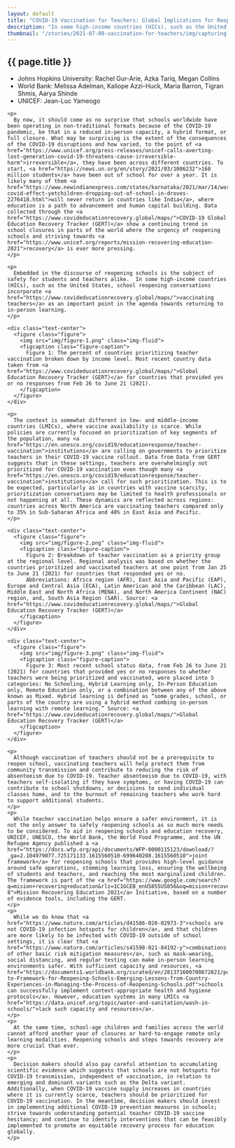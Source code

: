 ```yaml
---
layout: default
title: "COVID-19 Vaccination for Teachers: Global Implications for Reopening Schools Equitably"
description: "In some high-income countries (HICs), such as the United States, school reopening conversations incorporate vaccinating teachers as an important point in the agenda towards returning to in-person learning. The context is somewhat different in low- and middle-income countries (LMICs), where vaccine availability is scarce."
thumbnail: "/stories/2021-07-09-vaccination-for-teachers/img/capturing-the-human-heart-FQ1L770x6l8-unsplash.jpg"
---
```


<div class="spacer-5"></div>
<article class="container">

  <div class="row">
    <h2>{{ page.title }}</h2>
  </div>

  <div class="row">
    <ul class="list-unstyled">
      <li>Johns Hopkins University: Rachel Gur-Arie, Azka Tariq, Megan Collins</li>
      <li>World Bank: Melissa Adelman, Kaliope Azzi-Huck, Maria Barron, Tigran Shmis, Aarya Shinde</li>
      <li>UNICEF: Jean-Luc Yameogo</li>
    </ul>
  </div>

  <div class="row">

    <p>
      By now, it should come as no surprise that schools worldwide have been operating in non-traditional formats because of the COVID-19 pandemic, be that in a reduced in-person capacity, a hybrid format, or full closure. What may be surprising is the extent of the consequences of the COVID-19 disruptions and how varied, to the point of <a href="https://www.unicef.org/press-releases/unicef-calls-averting-lost-generation-covid-19-threatens-cause-irreversible-harm">irreversible</a>, they have been across different countries. To start, <a href="https://news.un.org/en/story/2021/03/1086232">168 million students</a> have been out of school for over a year. It is likely many of them <a href="https://www.newindianexpress.com/states/karnataka/2021/mar/14/worst-covid-effect-yetchildren-dropping-out-of-school-in-droves-2276418.html">will never return in countries like India</a>, where education is a path to advancement and human capital building. Data collected through the <a href="https://www.covideducationrecovery.global/maps/">COVID-19 Global Education Recovery Tracker (GERT)</a> show a continuing trend in school closures in parts of the world where the urgency of reopening schools and striving towards <a href="https://www.unicef.org/reports/mission-recovering-education-2021">recovery</a> is ever more pressing. 
    </p>

    <p>
      Embedded in the discourse of reopening schools is the subject of safety for students and teachers alike.  In some high-income countries (HICs), such as the United States, school reopening conversations incorporate <a href="https://www.covideducationrecovery.global/maps/">vaccinating teachers</a> as an important point in the agenda towards returning to in-person learning. 
    </p>

    <div class="text-center">
      <figure class="figure">
        <img src="img/figure-1.png" class="img-fluid">
        <figcaption class="figure-caption">
          Figure 1: The percent of countries prioritizing teacher vaccination broken down by income level. Most recent country data taken from <a href="https://www.covideducationrecovery.global/maps/">Global Education Recovery Tracker (GERT)</a> for countries that provided yes or no responses from Feb 26 to June 21 (2021). 
        </figcaption>
      </figure>  
    </div>

    <p>
      The context is somewhat different in low- and middle-income countries (LMICs), where vaccine availability is scarce. While policies are currently focused on prioritization of key segments of the population, many <a href="https://en.unesco.org/covid19/educationresponse/teacher-vaccination">institutions</a> are calling on governments to prioritize teachers in their COVID-19 vaccine rollout. Data from Data from GERT suggests that in these settings, teachers are overwhelmingly not prioritized for COVID-19 vaccination even though many <a href="https://en.unesco.org/covid19/educationresponse/teacher-vaccination">institutions</a> call for such prioritization. This is to be expected, particularly as in countries with vaccine scarcity, prioritization conversations may be limited to health professionals or not happening at all. These dynamics are reflected across regions: countries across North America are vaccinating teachers compared only to 35% in Sub-Saharan Africa and 48% in East Asia and Pacific.  
    </p>

    <div class="text-center">
      <figure class="figure">
        <img src="img/figure-2.png" class="img-fluid">
        <figcaption class="figure-caption">
          Figure 2: Breakdown of teacher vaccination as a priority group at the regional level. Regional analysis was based on whether the countries prioritized and vaccinated teachers at one point from Jan 25 to June 21 (2021) for countries that responded yes or no. 
          Abbreviations: Africa region (AFR), East Asia and Pacific (EAP), Europe and Central Asia (ECA), Latin American and the Caribbean (LAC), Middle East and North Africa (MENA), and North America Continent (NAC) region, and, South Asia Region (SAR). Source: <a href="https://www.covideducationrecovery.global/maps/">Global Education Recovery Tracker (GERT)</a>
        </figcaption>
      </figure>  
    </div>
  
    <div class="text-center">
      <figure class="figure">
        <img src="img/figure-3.png" class="img-fluid">
        <figcaption class="figure-caption">
          Figure 3: Most recent school status data, from Feb 26 to June 21 (2021) for countries that provided yes or no responses to whether teachers were being prioritized and vaccinated, were placed into 5 categories: No Schooling, Hybrid Learning only, In-Person Education only, Remote Education only, or a combination between any of the above known as Mixed. Hybrid learning is defined as “some grades, school, or parts of the country are using a hybrid method combing in-person learning with remote learning.” Source: <a href="https://www.covideducationrecovery.global/maps/">Global Education Recovery Tracker (GERT)</a>
        </figcaption>
      </figure>  
    </div>

    <p>
      Although vaccination of teachers should not be a prerequisite to reopen school, vaccinating teachers will help protect them from community transmission and contribute to reducing the risk of absenteeism due to COVID-19. Teacher absenteeism due to COVID-19, with teachers self-isolating if they have symptoms, or having COVID-19 can contribute to school shutdowns, or decisions to send individual classes home, and to the burnout of remaining teachers who work hard to support additional students.
    </p>
    <p>
      While teacher vaccination helps ensure a safer environment, it is not the only answer to safely reopening schools as so much more needs to be considered. To aid in reopening schools and education recovery, UNICEF, UNESCO, the World Bank, the World Food Programme, and the UN Refugee Agency published a <a href="https://docs.wfp.org/api/documents/WFP-0000115123/download/?_ga=2.104979077.725171133.1615560510-699640208.1615560510">joint framework</a> for reopening schools that provides high-level guidance around safe operations, stemming learning loss, ensuring the wellbeing of students and teachers, and reaching the most marginalized children. The framework is part of the <a href="https://www.google.com/search?q=mision+recovering+education&rlz=1C1GCEB_enUS855US856&oq=mision+recovering+education+&aqs=chrome..69i57j33i160.7222j0j4&sourceid=chrome&ie=UTF-8">Mission Recovering Education 2021</a> Initiative, based on a number of evidence tools, including the GERT. 
    </p>
    <p>
      While we do know that <a href="https://www.nature.com/articles/d41586-020-02973-3">schools are not COVID-19 infection hotspots for children</a>, and that children are more likely to be infected with COVID-19 outside of school settings, it is clear that <a href="https://www.nature.com/articles/s41598-021-84192-y">combinations of other basic risk mitigation measures</a>, such as mask-wearing, social distancing, and regular testing can make in-person learning environments safer. With sufficient capacity and resources, <a href="https://documents1.worldbank.org/curated/en/281371600700872821/pdf/Supplement-to-Framework-for-Reopening-Schools-Emerging-Lessons-from-Country-Experiences-in-Managing-the-Process-of-Reopening-Schools.pdf">schools can successfully implement context-appropriate health and hygiene protocols</a>. However, education systems in many LMICs <a href="https://data.unicef.org/topic/water-and-sanitation/wash-in-schools/">lack such capacity and resources</a>.
    </p>
    <p>
      At the same time, school-age children and families across the world cannot afford another year of closures or hard-to-engage remote only learning modalities. Reopening schools and steps towards recovery are more crucial than ever. 
    </p>
    <p>
      Decision makers should also pay careful attention to accumulating scientific evidence which suggests that schools are not hotspots for COVID-19 transmission, independent of vaccination, in relation to emerging and dominant variants such as the Delta variant. Additionally, when COVID-19 vaccine supply increases in countries where it is currently scarce, teachers should be prioritized for COVID-19 vaccination. In the meantime, decision makers should invest in implementing additional COVID-19 prevention measures in schools; strive towards understanding potential teacher COVID-19 vaccine hesitancy; and continue to identify interventions that can be feasibly implemented to promote an equitable recovery process for education globally. 
    </p>
  </div>
</article>
<div class="spacer-5"></div>